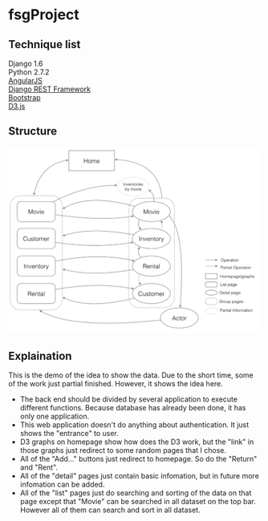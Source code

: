 fsgProject
==========


Technique list
-----
Django 1.6 <br/>
Python 2.7.2 <br/>
<a href="http://angularjs.org/">AngularJS</a> <br/>
<a href="http://django-rest-framework.org/">Django REST Framework</a> <br/>
<a href="http://getbootstrap.com/getting-started/">Bootstrap</a> <br/>
<a href="http://d3js.org/">D3.js</a> <br/>


Structure
-----
![alt tag](https://github.com/qysnolan/fsgProject/blob/master/static/front-end%20structure.png?raw=true)


Explaination
-----
<p>This is the demo of the idea to show the data. Due to the short time, some of the work just partial finished. However, it shows the idea here.</p>

<ul>
  <li>
    The back end should be divided by several application to execute different functions. Because database has already been done, it has only one application.
  </li>
  <li>
    This web application doesn't do anything about authentication. It just shows the "entrance" to user.
  </li>
  <li>
    D3 graphs on homepage show how does the D3 work, but the "link" in those graphs just redirect to some random pages that I chose.
  </li>
  <li>
    All of the "Add..." buttons just redirect to homepage. So do the "Return" and "Rent".
  </li>
  <li>
    All of the "detail" pages just contain basic infomation, but in future more infomation can be added.
  </li>
  <li>
    All of the "list" pages just do searching and sorting of the data on that page except that "Movie" can be searched in all dataset on the top bar. However all of them can search and sort in all dataset.
  </li>
</ul>
